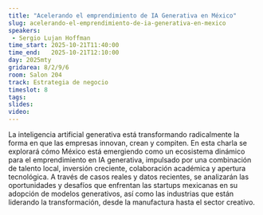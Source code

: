 ```yaml
---
title: "Acelerando el emprendimiento de IA Generativa en México"
slug: acelerando-el-emprendimiento-de-ia-generativa-en-mexico
speakers:
 - Sergio Lujan Hoffman
time_start: 2025-10-21T11:40:00
time_end:   2025-10-21T12:10:00
day: 2025mty
gridarea: 8/2/9/6
room: Salon 204
track: Estrategia de negocio
timeslot: 8
tags:
slides: 
video: 
---
```


La inteligencia artificial generativa está transformando radicalmente la forma en que las empresas innovan, crean y compiten. En esta charla se explorará cómo México está emergiendo como un ecosistema dinámico para el emprendimiento en IA generativa, impulsado por una combinación de talento local, inversión creciente, colaboración académica y apertura tecnológica. A través de casos reales y datos recientes, se analizarán las oportunidades y desafíos que enfrentan las startups mexicanas en su adopción de modelos generativos, así como las industrias que están liderando la transformación, desde la manufactura hasta el sector creativo.